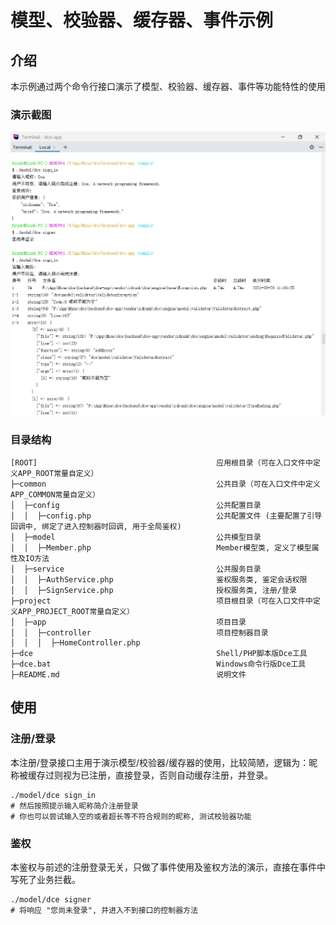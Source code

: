 # 模型、校验器、缓存器、事件示例

## 介绍

本示例通过两个命令行接口演示了模型、校验器、缓存器、事件等功能特性的使用

### 演示截图

![Model Validator Cache Event](./.res/model-cache.png)

### 目录结构
```shell
[ROOT]                                        应用根目录（可在入口文件中定义APP_ROOT常量自定义）
├─common                                      公共目录（可在入口文件中定义APP_COMMON常量自定义）
│  ├─config                                   公共配置目录
│  │  ├─config.php                            公共配置文件 (主要配置了引导回调中, 绑定了进入控制器时回调, 用于全局鉴权)
│  ├─model                                    公共模型目录
│  │  ├─Member.php                            Member模型类, 定义了模型属性及IO方法
│  ├─service                                  公共服务目录
│  │  ├─AuthService.php                       鉴权服务类, 鉴定会话权限
│  │  ├─SignService.php                       授权服务类, 注册/登录
├─project                                     项目根目录（可在入口文件中定义APP_PROJECT_ROOT常量自定义）
│  ├─app                                      项目目录
│  │  ├─controller                            项目控制器目录
│  │  │  ├─HomeController.php
├─dce                                         Shell/PHP脚本版Dce工具
├─dce.bat                                     Windows命令行版Dce工具
├─README.md                                   说明文件
```

## 使用

### 注册/登录

本注册/登录接口主用于演示模型/校验器/缓存器的使用，比较简陋，逻辑为：昵称被缓存过则视为已注册，直接登录，否则自动缓存注册，并登录。

```shell
./model/dce sign_in
# 然后按照提示输入昵称简介注册登录
# 你也可以尝试输入空的或者超长等不符合规则的昵称, 测试校验器功能
```

### 鉴权

本鉴权与前述的注册登录无关，只做了事件使用及鉴权方法的演示，直接在事件中写死了业务拦截。

```shell
./model/dce signer
# 将响应 "您尚未登录", 并进入不到接口的控制器方法
```
